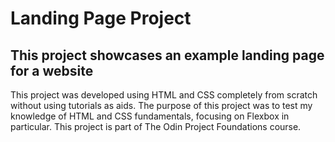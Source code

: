# Landing Page Project

## This project showcases an example landing page for a website

This project was developed using HTML and CSS completely from scratch without using tutorials as aids. The purpose of this project was to test my knowledge of HTML and CSS fundamentals, focusing on Flexbox in particular. This project is part of The Odin Project Foundations course.